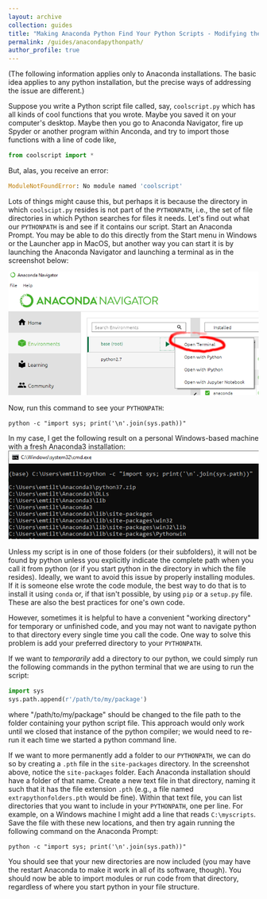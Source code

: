 ```yaml
---
layout: archive
collection: guides
title: "Making Anaconda Python Find Your Python Scripts - Modifying the PYTHONPATH"
permalink: /guides/anacondapythonpath/
author_profile: true
---
```


(The following information applies only to Anaconda installations. The basic idea applies to any python installation, but the precise ways of addressing the issue are different.)

Suppose you write a Python script file called, say, `coolscript.py` which has all kinds of cool functions that you wrote. Maybe you saved it on your computer's desktop. Maybe then you go to Anaconda Navigator, fire up Spyder or another program within Anconda, and try to import those functions with a line of code like, 
```python
from coolscript import *
```
But, alas, you receive an error:
```python
ModuleNotFoundError: No module named 'coolscript'
```
Lots of things might cause this, but perhaps it is because the directory in which `coolscipt.py` resides is not part of the `PYTHONPATH`, i.e., the set of file directories in which Python searches for files it needs. Let's find out what our `PYTHONPATH` is and see if it contains our script. Start an Anaconda Prompt. You may be able to do this directly from the Start menu in Windows or the Launcher app in MacOS, but another way you can start it is by launching the Anaconda Navigator and launching a terminal as in the screenshot below:

![open terminal](/images/anacondapythonpath-openterminal.png "open terminal")

Now, run this command to see your `PYTHONPATH`:
```
python -c "import sys; print('\n'.join(sys.path))"
```
In my case, I get the following result on a personal Windows-based machine with a fresh Anaconda3 installation:
![pyhtonpath](/images/anacondapythonpath-findpath.png "pythonpath")

Unless my script is in one of those folders (or their subfolders), it will not be found by python unless you explicitly indicate the complete path when you call it from python (or if you start python in the directory in which the file resides). Ideally, we want to avoid this issue by properly installing modules. If it is someone else wrote the code module, the best way to do that is to install it using `conda` or, if that isn't possible, by using `pip` or a `setup.py` file. These are also the best practices for one's own code.

However, sometimes it is helpful to have a convenient "working directory" for temporary or unfinished code, and you may not want to navigate python to that directory every single time you call the code. One way to solve this problem is add your preferred directory to your `PYTHONPATH`. 

If we want to *temporarily* add a directory to our python, we could simply run the following commands in the python terminal that we are using to run the script:
```python
import sys
sys.path.append(r'/path/to/my/package')
```
where "/path/to/my/package" should be changed to the file path to the folder containing your python script file. This approach would only work until we closed that instance of the python compiler; we would need to re-run it each time we started a python command line.

If we want to more permanently add a folder to our `PYTHONPATH`, we can do so by creating a `.pth` file in the `site-packages` directory. In the screenshot above, notice the `site-packages` folder. Each Anaconda installation should have a folder of that name. Create a new text file in that directory, naming it such that it has the file extension `.pth` (e.g., a file named `extrapythonfolders.pth` would be fine). Within that text file, you can list directories that you want to include in your `PYTHONPATH`, one per line. For example, on a Windows machine I might add a line that reads `C:\myscripts`. Save the file with these new locations, and then try again running the following command on the Anaconda Prompt:
```
python -c "import sys; print('\n'.join(sys.path))"
```
You should see that your new directories are now included (you may have the restart Anaconda to make it work in all of its software, though). You should now be able to import modules or run code from that directory, regardless of where you start python in your file structure.
